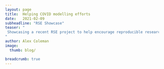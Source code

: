 ```yaml
---
layout: page
title:  Helping COVID modelling efforts
date:   2021-02-09
subheadline: "RSE Showcase"
teaser: "
 Showcasing a recent RSE project to help encourage reproducible research practises in a COVID modelling project
"
author: Alex Coleman
image:
  thumb: blog/

breadcrumb: true
---
```

